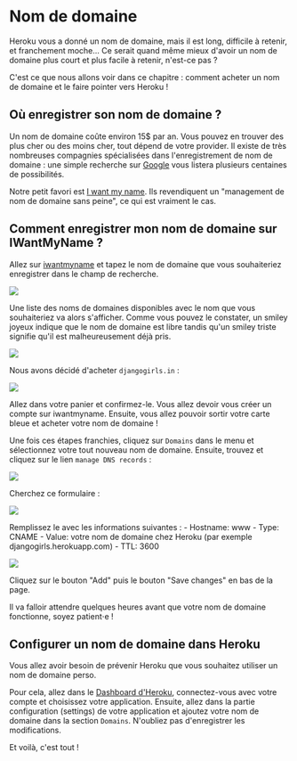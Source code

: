 # Nom de domaine

Heroku vous a donné un nom de domaine, mais il est long, difficile à retenir, et franchement moche... Ce serait quand même mieux d'avoir un nom de domaine plus court et plus facile à retenir, n'est-ce pas ?

C'est ce que nous allons voir dans ce chapitre : comment acheter un nom de domaine et le faire pointer vers Heroku !

## Où enregistrer son nom de domaine ?

Un nom de domaine coûte environ 15$ par an. Vous pouvez en trouver des plus cher ou des moins cher, tout dépend de votre provider. Il existe de très nombreuses compagnies spécialisées dans l'enregistrement de nom de domaine : une simple recherche sur [Google][1] vous listera plusieurs centaines de possibilités.

 [1]: https://www.google.com/search?q=register%20domain

Notre petit favori est [I want my name][2]. Ils revendiquent un "management de nom de domaine sans peine", ce qui est vraiment le cas.

 [2]: https://iwantmyname.com/

## Comment enregistrer mon nom de domaine sur IWantMyName ?

Allez sur [iwantmyname][3] et tapez le nom de domaine que vous souhaiteriez enregistrer dans le champ de recherche.

 [3]: http://iwantmyname.com

![][4]

 [4]: images/1.png

Une liste des noms de domaines disponibles avec le nom que vous souhaiteriez va alors s'afficher. Comme vous pouvez le constater, un smiley joyeux indique que le nom de domaine est libre tandis qu'un smiley triste signifie qu'il est malheureusement déjà pris.

![][5]

 [5]: images/2.png

Nous avons décidé d'acheter `djangogirls.in` :

![][6]

 [6]: images/3.png

Allez dans votre panier et confirmez-le. Vous allez devoir vous créer un compte sur iwantmyname. Ensuite, vous allez pouvoir sortir votre carte bleue et acheter votre nom de domaine !

Une fois ces étapes franchies, cliquez sur `Domains` dans le menu et sélectionnez votre tout nouveau nom de domaine. Ensuite, trouvez et cliquez sur le lien `manage DNS records` :

![][7]

 [7]: images/4.png

Cherchez ce formulaire :

![][8]

 [8]: images/5.png

Remplissez le avec les informations suivantes : - Hostname: www - Type: CNAME - Value: votre nom de domaine chez Heroku (par exemple djangogirls.herokuapp.com) - TTL: 3600

![][9]

 [9]: images/6.png

Cliquez sur le bouton "Add" puis le bouton "Save changes" en bas de la page.

Il va falloir attendre quelques heures avant que votre nom de domaine fonctionne, soyez patient⋅e !

## Configurer un nom de domaine dans Heroku

Vous allez avoir besoin de prévenir Heroku que vous souhaitez utiliser un nom de domaine perso.

Pour cela, allez dans le [Dashboard d'Heroku][10], connectez-vous avec votre compte et choisissez votre application. Ensuite, allez dans la partie configuration (settings) de votre application et ajoutez votre nom de domaine dans la section `Domains`. N'oubliez pas d'enregistrer les modifications.

 [10]: https://dashboard.heroku.com/apps

Et voilà, c'est tout !